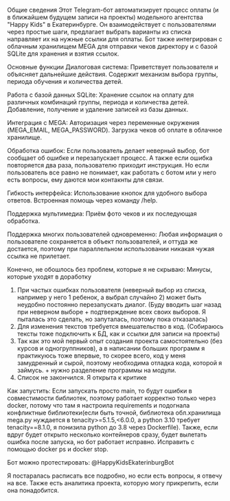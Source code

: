 Общие сведения
Этот Telegram-бот автоматизирует процесс оплаты (и в ближайшем будущем записи на проекты) модельного агентства "Happy Kids" в Екатеринбурге. Он взаимодействует с пользователями через простые шаги, предлагает выбрать варианты из списка направляет их на нужные ссылки для оплаты. Бот также интегрирован с облачным хранилищем MEGA для отправки чеков директору и с базой SQLite для хранения и взятия ссылок.

Основные функции
Диалоговая система:
Приветствует пользователя и объясняет дальнейшие действия.
Содержит механизм выбора группы, периода обучения и количества детей.

Работа с базой данных SQLite:
Хранение ссылок на оплату для различных комбинаций группы, периода и количества детей.
Добавление, получение и удаление записей из базы данных.

Интеграция с MEGA:
Авторизация через переменные окружения (MEGA_EMAIL, MEGA_PASSWORD).
Загрузка чеков об оплате в облачное хранилище.

Обработка ошибок:
Если пользователь делает неверный выбор, бот сообщает об ошибке и перезапускает процесс. А также если ошибка повторяется два раза, пользователю приходит инструкция. Но если пользователь все равно не понимает, как работать с ботом или у него есть вопросы, ему даются мои контакнты для связи.

Гибкость интерфейса:
Использование кнопок для удобного выбора ответов.
Встроенная помощь через команду /help.

Поддержка мультимедиа:
Приём фото чеков и их последующая обработка.

Поддержка многих пользователей одновременно:
Любая информация о пользователе сохраняется в объект пользователей, и оттуда же достается, поэтому при параллельном использовании никакая чужая ссылка не прилетает.

Конечно, не обошлось без проблем, которые я не скрываю:
Минусы, которые уходят в доработку
1. При частых ошибках пользователя (неверный выбор из списка, например у него 1 ребенок, а выбрал случайно 2) может быть неудобно постоянно перезапускать диалог. (Буду вводить шаг назад при неверном выборе + подтверждение всех своих выборов. Я пыталась это сделать, но запуталась, поэтому пока отказалась)
2. Для изменения текстов требуется вмешательство в код. (Собираюсь тексты тоже подключить к БД, как и ссылки для записи на проекты)
3.  Так как это мой первый опыт создания проекта самостоятельно (без курсов и одногруппников), а в написании больших программ я практикуюсь тоже впервые, то скорее всего, код у меня замудренный и сырой, поэтому необходима отладка кода, которой я займусь. + нужно разделение программы на модули.
4. Список не закончился. Я открыта к критике

Как запустить:
Если запускать просто main, то будут ошибки в совместимости библиотек, поэтому работает корректно только через docker, потому что там я настроила requirements и подогнала конфликтные библиотеки(если быть точной, библиотека обл.хранилища mega.py нуждается в tenacity>=5.1.5,<6.0.0, а python 3.10 требует tenacity==8.1.0, я понизила python до 3.8 через Dockerfile). Также, если вдруг будет открыто несколько контейнеров сразу, будет вылетать ошибка после запуска, но бот работает исправно. Исправить с помощью docker ps и docker stop.

Бот можно протестировать: @HappyKidsEkaterinburgBot

Я постаралась расписать все подробно, но если есть вопросы, я отвечу на все. Также есть аналитика проекта, которую могу прикрепить, если она понадобится. 